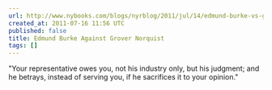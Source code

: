 ```yaml
---
url: http://www.nybooks.com/blogs/nyrblog/2011/jul/14/edmund-burke-vs-grover-norquist/
created_at: 2011-07-16 11:56 UTC
published: false
title: Edmund Burke Against Grover Norquist
tags: []
---
```


"Your representative owes you, not his industry only, but his judgment; and he betrays, instead of serving you, if he sacrifices it to your opinion."
